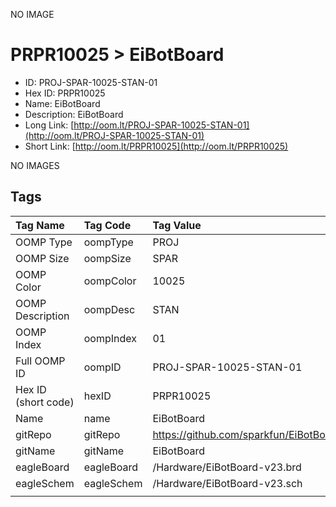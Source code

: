 


  
NO IMAGE  
# PRPR10025 > EiBotBoard

- ID: PROJ-SPAR-10025-STAN-01
- Hex ID: PRPR10025
- Name: EiBotBoard
- Description: EiBotBoard
- Long Link: [http://oom.lt/PROJ-SPAR-10025-STAN-01](http://oom.lt/PROJ-SPAR-10025-STAN-01)
- Short Link: [http://oom.lt/PRPR10025](http://oom.lt/PRPR10025)
  
NO IMAGES  
## Tags
  

|Tag Name|Tag Code|Tag Value|
| :--- | :--- | :--- |
|OOMP Type|oompType|PROJ|
|OOMP Size|oompSize|SPAR|
|OOMP Color|oompColor|10025|
|OOMP Description|oompDesc|STAN|
|OOMP Index|oompIndex|01|
|Full OOMP ID|oompID|PROJ-SPAR-10025-STAN-01|
|Hex ID (short code)|hexID|PRPR10025|
|Name|name|EiBotBoard|
|gitRepo|gitRepo|https://github.com/sparkfun/EiBotBoard|
|gitName|gitName|EiBotBoard|
|eagleBoard|eagleBoard|/Hardware/EiBotBoard-v23.brd|
|eagleSchem|eagleSchem|/Hardware/EiBotBoard-v23.sch|
||||
